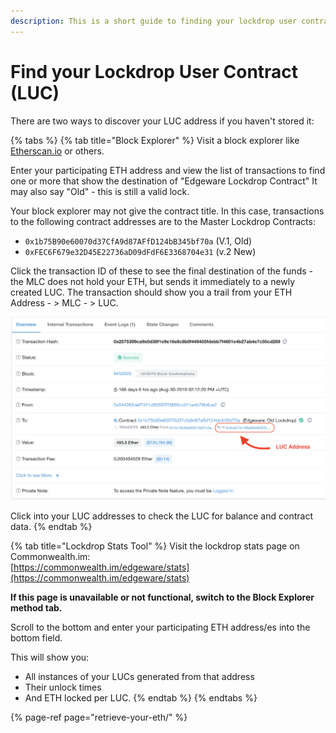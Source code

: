 ```yaml
---
description: This is a short guide to finding your lockdrop user contract address.
---
```


# Find your Lockdrop User Contract \(LUC\)

There are two ways to discover your LUC address if you haven't stored it:

{% tabs %}
{% tab title="Block Explorer" %}
Visit a block explorer like [Etherscan.io](http://Etherscan.io) or others.

Enter your participating ETH address and view the list of transactions to find one or more that show the destination of "Edgeware Lockdrop Contract" It may also say "Old" - this is still a valid lock.

Your block explorer may not give the contract title. In this case, transactions to the following contract addresses are to the Master Lockdrop Contracts:

* `0x1b75B90e60070d37CfA9d87AFfD124bB345bf70a` \(V.1, Old\)
* `0xFEC6F679e32D45E22736aD09dFdF6E3368704e31` \(v.2 New\)

Click the transaction ID of these to see the final destination of the funds - the MLC does not hold your ETH, but sends it immediately to a newly created LUC. The transaction should show you a trail from your ETH Address - &gt; MLC - &gt; LUC.

![See this example using Etherscan.io](../../.gitbook/assets/screen-shot-2020-02-12-at-4.00.06-pm%20%281%29.png)

Click into your LUC addresses to check the LUC for balance and contract data.
{% endtab %}

{% tab title="Lockdrop Stats Tool" %}
Visit the lockdrop stats page on Commonwealth.im:  
[https://commonwealth.im/edgeware/stats](https://commonwealth.im/edgeware/stats)

**If this page is unavailable or not functional, switch to the Block Explorer method tab.**

Scroll to the bottom and enter your participating ETH address/es into the bottom field.

This will show you:

* All instances of your LUCs generated from that address
* Their unlock times 
* And ETH locked per LUC. 
{% endtab %}
{% endtabs %}

{% page-ref page="retrieve-your-eth/" %}

